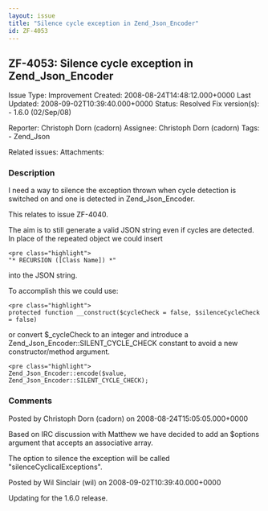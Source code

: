 ```yaml
---
layout: issue
title: "Silence cycle exception in Zend_Json_Encoder"
id: ZF-4053
---
```


ZF-4053: Silence cycle exception in Zend\_Json\_Encoder
-------------------------------------------------------

 Issue Type: Improvement Created: 2008-08-24T14:48:12.000+0000 Last Updated: 2008-09-02T10:39:40.000+0000 Status: Resolved Fix version(s): - 1.6.0 (02/Sep/08)
 
 Reporter:  Christoph Dorn (cadorn)  Assignee:  Christoph Dorn (cadorn)  Tags: - Zend\_Json
 
 Related issues: 
 Attachments: 
### Description

I need a way to silence the exception thrown when cycle detection is switched on and one is detected in Zend\_Json\_Encoder.

This relates to issue ZF-4040.

The aim is to still generate a valid JSON string even if cycles are detected. In place of the repeated object we could insert

 
    <pre class="highlight">
    "* RECURSION ([Class Name]) *"


into the JSON string.

To accomplish this we could use:

 
    <pre class="highlight">
    protected function __construct($cycleCheck = false, $silenceCycleCheck = false)


or convert $\_cycleCheck to an integer and introduce a Zend\_Json\_Encoder::SILENT\_CYCLE\_CHECK constant to avoid a new constructor/method argument.

 
    <pre class="highlight">
    Zend_Json_Encoder::encode($value, Zend_Json_Encoder::SILENT_CYCLE_CHECK);


 

 

### Comments

Posted by Christoph Dorn (cadorn) on 2008-08-24T15:05:05.000+0000

Based on IRC discussion with Matthew we have decided to add an $options argument that accepts an associative array.

The option to silence the exception will be called "silenceCyclicalExceptions".

 

 

Posted by Wil Sinclair (wil) on 2008-09-02T10:39:40.000+0000

Updating for the 1.6.0 release.

 

 